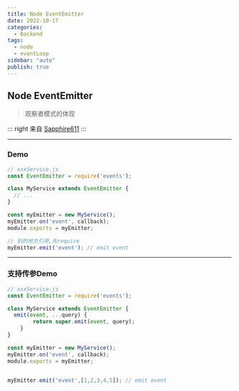```yaml
---
title: Node EventEmitter
date: 2022-10-17
categories:
  - Backend
tags:
  - node
  - eventLoop
sidebar: "auto"
publish: true
---
```


## Node EventEmitter

> 观察者模式的体现

::: right
来自 [Sapphire611](http://www.sapphire611.com)
:::


---
### Demo

``` js
// xxxService.js
const EventEmitter = require('events');

class MyService extends EventEmitter {
  // ...
}

const myEmitter = new MyService();
myEmitter.on('event', callback);
module.exports = myEmitter;

// 别的地方引用,先require
myEmitter.emit('event'); // emit event
```

---

### 支持传参Demo

```js
// xxxService.js
const EventEmitter = require('events');

class MyService extends EventEmitter {
  emit(event, ...query) { 
		return super.emit(event, query);
	}
}

const myEmitter = new MyService();
myEmitter.on('event', callback);
module.exports = myEmitter;


myEmitter.emit('event',[1,2,3,4,5]); // emit event
```